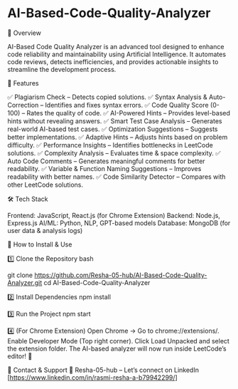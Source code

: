 # AI-Based-Code-Quality-Analyzer

📌 Overview

AI-Based Code Quality Analyzer is an advanced tool designed to enhance code reliability and maintainability using Artificial Intelligence. It automates code reviews, detects inefficiencies, and provides actionable insights to streamline the development process.

🔹 Features

✅ Plagiarism Check – Detects copied solutions.
✅ Syntax Analysis & Auto-Correction – Identifies and fixes syntax errors.
✅ Code Quality Score (0-100) – Rates the quality of code.
✅ AI-Powered Hints – Provides level-based hints without revealing answers.
✅ Smart Test Case Analysis – Generates real-world AI-based test cases.
✅ Optimization Suggestions – Suggests better implementations.
✅ Adaptive Hints – Adjusts hints based on problem difficulty.
✅ Performance Insights – Identifies bottlenecks in LeetCode solutions.
✅ Complexity Analysis – Evaluates time & space complexity.
✅ Auto Code Comments – Generates meaningful comments for better readability.
✅ Variable & Function Naming Suggestions – Improves readability with better names.
✅ Code Similarity Detector – Compares with other LeetCode solutions.

🛠️ Tech Stack

Frontend: JavaScript, React.js (for Chrome Extension)
Backend: Node.js, Express.js
AI/ML: Python, NLP, GPT-based models
Database: MongoDB (for user data & analysis logs)

🚀 How to Install & Use

1️⃣ Clone the Repository
bash

git clone https://github.com/Resha-05-hub/AI-Based-Code-Quality-Analyzer.git
cd AI-Based-Code-Quality-Analyzer

2️⃣ Install Dependencies
npm install

3️⃣ Run the Project
npm start

4️⃣ (For Chrome Extension)
Open Chrome → Go to chrome://extensions/.
Enable Developer Mode (Top right corner).
Click Load Unpacked and select the extension folder.
The AI-based analyzer will now run inside LeetCode’s editor! 🚀

📢 Contact & Support
📩 Resha-05-hub – Let’s connect on LinkedIn [https://www.linkedin.com/in/rasmi-resha-a-b79942299/]
